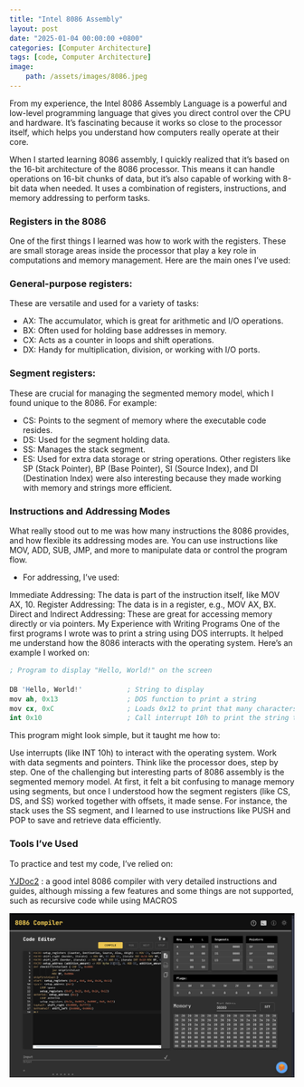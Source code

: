 ```yaml
---
title: "Intel 8086 Assembly"
layout: post
date: "2025-01-04 00:00:00 +0800"
categories: [Computer Architecture]
tags: [code, Computer Architecture]
image:
    path: /assets/images/8086.jpeg
---
```

From my experience, the Intel 8086 Assembly Language is a powerful and low-level programming language that gives you direct control over the CPU and hardware. It’s fascinating because it works so close to the processor itself, which helps you understand how computers really operate at their core.

When I started learning 8086 assembly, I quickly realized that it’s based on the 16-bit architecture of the 8086 processor. This means it can handle operations on 16-bit chunks of data, but it’s also capable of working with 8-bit data when needed. It uses a combination of registers, instructions, and memory addressing to perform tasks.

### Registers in the 8086
One of the first things I learned was how to work with the registers. These are small storage areas inside the processor that play a key role in computations and memory management. Here are the main ones I’ve used:

### General-purpose registers:
These are versatile and used for a variety of tasks:
* AX: The accumulator, which is great for arithmetic and I/O operations.
* BX: Often used for holding base addresses in memory.
* CX: Acts as a counter in loops and shift operations.
* DX: Handy for multiplication, division, or working with I/O ports.

### Segment registers:
These are crucial for managing the segmented memory model, which I found unique to the 8086. For example:

* CS: Points to the segment of memory where the executable code resides.
* DS: Used for the segment holding data.
* SS: Manages the stack segment.
* ES: Used for extra data storage or string operations.
Other registers like SP (Stack Pointer), BP (Base Pointer), SI (Source Index), and DI (Destination Index) were also interesting because they made working with memory and strings more efficient.

### Instructions and Addressing Modes
What really stood out to me was how many instructions the 8086 provides, and how flexible its addressing modes are. You can use instructions like MOV, ADD, SUB, JMP, and more to manipulate data or control the program flow.

* For addressing, I’ve used:

Immediate Addressing: The data is part of the instruction itself, like MOV AX, 10.
Register Addressing: The data is in a register, e.g., MOV AX, BX.
Direct and Indirect Addressing: These are great for accessing memory directly or via pointers.
My Experience with Writing Programs
One of the first programs I wrote was to print a string using DOS interrupts. It helped me understand how the 8086 interacts with the operating system. Here’s an example I worked on:

```s
; Program to display "Hello, World!" on the screen

DB 'Hello, World!'           ; String to display
mov ah, 0x13                 ; DOS function to print a string
mov cx, 0xC                  ; Loads 0x12 to print that many characters
int 0x10                     ; Call interrupt 10h to print the string the size of cx
```
This program might look simple, but it taught me how to:

Use interrupts (like INT 10h) to interact with the operating system.
Work with data segments and pointers.
Think like the processor does, step by step.
One of the challenging but interesting parts of 8086 assembly is the segmented memory model. At first, it felt a bit confusing to manage memory using segments, but once I understood how the segment registers (like CS, DS, and SS) worked together with offsets, it made sense. For instance, the stack uses the SS segment, and I learned to use instructions like PUSH and POP to save and retrieve data efficiently.

### Tools I’ve Used
To practice and test my code, I’ve relied on:

[YJDoc2](https://yjdoc2.github.io/8086-emulator-web/) : a good intel 8086 compiler with very detailed instructions and guides, although missing a few features and some things are not supported, such as recursive code while using MACROS

![Desktop View](/assets/images/compiler.png)